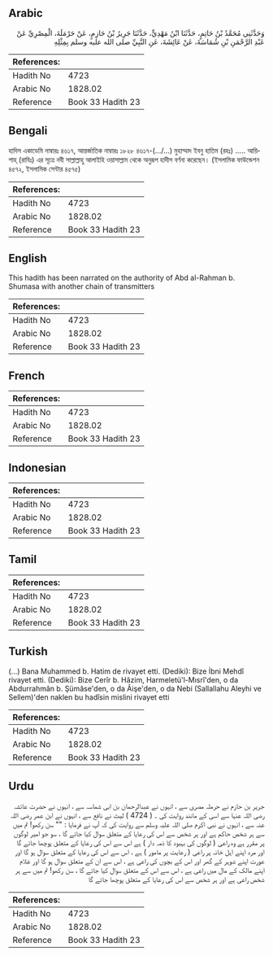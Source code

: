 ## Arabic


<div dir="rtl" lang="ar" style={{fontSize:'larger',backgroundColor:'#f8f9fa',padding:20}}>
وَحَدَّثَنِي مُحَمَّدُ بْنُ حَاتِمٍ، حَدَّثَنَا ابْنُ مَهْدِيٍّ، حَدَّثَنَا جَرِيرُ بْنُ حَازِمٍ، عَنْ حَرْمَلَةَ، الْمِصْرِيِّ عَنْ عَبْدِ الرَّحْمَنِ بْنِ شُمَاسَةَ، عَنْ عَائِشَةَ، عَنِ النَّبِيِّ صلى الله عليه وسلم بِمِثْلِهِ
</div>
<div style={{backgroundColor:'#f8f9fa',padding:20, marginBottom: 10}}><table> <thead> <tr> <th>References:</th> <th></th> </tr> </thead> <tbody><tr><td>Hadith No</td><td>4723</td></tr><tr><td>Arabic No</td><td>1828.02</td></tr><tr><td>Reference</td><td>Book 33 Hadith 23</td></tr></tbody></table></div>

## Bengali


<div dir="ltr" lang="bn" style={{fontSize:'larger',backgroundColor:'#f8f9fa',padding:20}}>
হাদিস একাডেমি নাম্বারঃ ৪৬১৭, আন্তর্জাতিক নাম্বারঃ ১৮২৮ ৪৬১৭-(.../...) মুহাম্মাদ ইবনু হাতিম (রহঃ) ..... আয়িশাহ্ (রাযিঃ) এর সূত্রে নবী সাল্লাল্লাহু আলাইহি ওয়াসাল্লাম থেকে অনুরূপ হাদীস বর্ণনা করেছেন। (ইসলামিক ফাউন্ডেশন ৪৫৭২, ইসলামিক সেন্টার ৪৫৭৫)
</div>
<div style={{backgroundColor:'#f8f9fa',padding:20, marginBottom: 10}}><table> <thead> <tr> <th>References:</th> <th></th> </tr> </thead> <tbody><tr><td>Hadith No</td><td>4723</td></tr><tr><td>Arabic No</td><td>1828.02</td></tr><tr><td>Reference</td><td>Book 33 Hadith 23</td></tr></tbody></table></div>

## English


<div dir="ltr" lang="en" style={{fontSize:'larger',backgroundColor:'#f8f9fa',padding:20}}>
This hadith has been narrated on the authority of Abd al-Rahman b. Shumasa with another chain of transmitters
</div>
<div style={{backgroundColor:'#f8f9fa',padding:20, marginBottom: 10}}><table> <thead> <tr> <th>References:</th> <th></th> </tr> </thead> <tbody><tr><td>Hadith No</td><td>4723</td></tr><tr><td>Arabic No</td><td>1828.02</td></tr><tr><td>Reference</td><td>Book 33 Hadith 23</td></tr></tbody></table></div>

## French


<div dir="ltr" lang="fr" style={{fontSize:'larger',backgroundColor:'#f8f9fa',padding:20}}>

</div>
<div style={{backgroundColor:'#f8f9fa',padding:20, marginBottom: 10}}><table> <thead> <tr> <th>References:</th> <th></th> </tr> </thead> <tbody><tr><td>Hadith No</td><td>4723</td></tr><tr><td>Arabic No</td><td>1828.02</td></tr><tr><td>Reference</td><td>Book 33 Hadith 23</td></tr></tbody></table></div>

## Indonesian


<div dir="ltr" lang="id" style={{fontSize:'larger',backgroundColor:'#f8f9fa',padding:20}}>

</div>
<div style={{backgroundColor:'#f8f9fa',padding:20, marginBottom: 10}}><table> <thead> <tr> <th>References:</th> <th></th> </tr> </thead> <tbody><tr><td>Hadith No</td><td>4723</td></tr><tr><td>Arabic No</td><td>1828.02</td></tr><tr><td>Reference</td><td>Book 33 Hadith 23</td></tr></tbody></table></div>

## Tamil


<div dir="ltr" lang="ta" style={{fontSize:'larger',backgroundColor:'#f8f9fa',padding:20}}>

</div>
<div style={{backgroundColor:'#f8f9fa',padding:20, marginBottom: 10}}><table> <thead> <tr> <th>References:</th> <th></th> </tr> </thead> <tbody><tr><td>Hadith No</td><td>4723</td></tr><tr><td>Arabic No</td><td>1828.02</td></tr><tr><td>Reference</td><td>Book 33 Hadith 23</td></tr></tbody></table></div>

## Turkish


<div dir="ltr" lang="tr" style={{fontSize:'larger',backgroundColor:'#f8f9fa',padding:20}}>
(…) Bana Muhammed b. Hatim de rivayet etti. (Dediki): Bize İbni Mehdî rivayet etti. (Dediki): Bize Cerîr b. Hâzim, Harmeletü'l-Mısrî'den, o da Abdurrahmân b. Şümâse'den, o da Âişe'den, o da Nebi (Sallallahu Aleyhi ve Sellem)'den naklen bu hadîsin mislini rivayet etti
</div>
<div style={{backgroundColor:'#f8f9fa',padding:20, marginBottom: 10}}><table> <thead> <tr> <th>References:</th> <th></th> </tr> </thead> <tbody><tr><td>Hadith No</td><td>4723</td></tr><tr><td>Arabic No</td><td>1828.02</td></tr><tr><td>Reference</td><td>Book 33 Hadith 23</td></tr></tbody></table></div>

## Urdu


<div dir="rtl" lang="ur" style={{fontSize:'larger',backgroundColor:'#f8f9fa',padding:20}}>
جریر بن حازم نے حرملہ مصری سے ، انہوں نے عبدالرحمان بن ابی شماسہ سے ، انہوں نے حضرت عائشہ رضی اللہ عنہا سے اسی کے مانند روایت کی ۔ ( 4724 ) لیث نے نافع سے ، انہوں نے ابن عمر رضی اللہ عنہ سے ، انہوں نے نبی اکرم صلی اللہ علیہ وسلم سے روایت کی کہ آپ نے فرمایا : "" سن رکھو! تم میں سے ہر شخص حاکم ہے اور ہر شخص سے اس کی رعایا کے متعلق سوال کیا جائے گا ، سو جو امیر لوگوں پر مقرر ہے وہ راعی ( لوگوں کی بہبود کا ذمہ دار ) ہے اس سے اس کی رعایا کے متعلق پوچھا جائے گا اور مرد اپنے اہل خانہ پر راعی ( رعایت پر مامور ) ہے ، اس سے اس کی رعایا کے متعلق سوال ہو گا اور عورت اپنے شوہر کے گھر اور اس کے بچوں کی راعی ہے ، اس سے ان کے متعلق سوال ہو گا اور غلام اپنے مالک کے مال میں راعی ہے ، اس سے اس کے متعلق سوال کیا جائے گا ، سن رکھو! تم میں سے ہر شخص راعی ہے اور ہر شخص سے اس کی رعایا کے متعلق پوچھا جائے گا
</div>
<div style={{backgroundColor:'#f8f9fa',padding:20, marginBottom: 10}}><table> <thead> <tr> <th>References:</th> <th></th> </tr> </thead> <tbody><tr><td>Hadith No</td><td>4723</td></tr><tr><td>Arabic No</td><td>1828.02</td></tr><tr><td>Reference</td><td>Book 33 Hadith 23</td></tr></tbody></table></div>